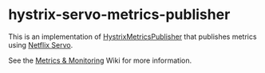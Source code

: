# hystrix-servo-metrics-publisher

This is an implementation of [HystrixMetricsPublisher](http://netflix.github.com/Hystrix/javadoc/index.html?com/netflix/hystrix/strategy/metrics/HystrixMetricsPublisher.html) that publishes metrics using [Netflix Servo](https://github.com/Netflix/servo).

See the [Metrics & Monitoring](https://github.com/Netflix/Hystrix/wiki/Metrics-and-Monitoring) Wiki for more information.

